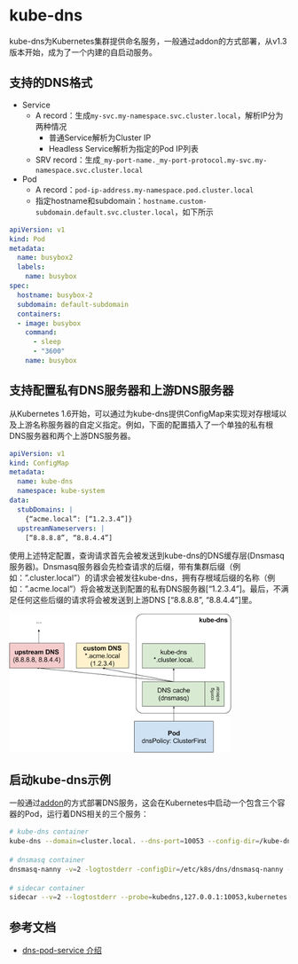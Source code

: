 # kube-dns

kube-dns为Kubernetes集群提供命名服务，一般通过addon的方式部署，从v1.3版本开始，成为了一个内建的自启动服务。

## 支持的DNS格式

- Service
  - A record：生成`my-svc.my-namespace.svc.cluster.local`，解析IP分为两种情况
    - 普通Service解析为Cluster IP
    - Headless Service解析为指定的Pod IP列表
  - SRV record：生成`_my-port-name._my-port-protocol.my-svc.my-namespace.svc.cluster.local`
- Pod
  - A record：`pod-ip-address.my-namespace.pod.cluster.local`
  - 指定hostname和subdomain：`hostname.custom-subdomain.default.svc.cluster.local`，如下所示

```yaml
apiVersion: v1
kind: Pod
metadata:
  name: busybox2
  labels:
    name: busybox
spec:
  hostname: busybox-2
  subdomain: default-subdomain
  containers:
  - image: busybox
    command:
      - sleep
      - "3600"
    name: busybox
```

## 支持配置私有DNS服务器和上游DNS服务器

从Kubernetes 1.6开始，可以通过为kube-dns提供ConfigMap来实现对存根域以及上游名称服务器的自定义指定。例如，下面的配置插入了一个单独的私有根DNS服务器和两个上游DNS服务器。

```yaml
apiVersion: v1
kind: ConfigMap
metadata:
  name: kube-dns
  namespace: kube-system
data:
  stubDomains: |
    {“acme.local”: [“1.2.3.4”]}
  upstreamNameservers: |
    [“8.8.8.8”, “8.8.4.4”]
```
使用上述特定配置，查询请求首先会被发送到kube-dns的DNS缓存层(Dnsmasq 服务器)。Dnsmasq服务器会先检查请求的后缀，带有集群后缀（例如：”.cluster.local”）的请求会被发往kube-dns，拥有存根域后缀的名称（例如：”.acme.local”）将会被发送到配置的私有DNS服务器[“1.2.3.4”]。最后，不满足任何这些后缀的请求将会被发送到上游DNS [“8.8.8.8”, “8.8.4.4”]里。

![](images/kube-dns-upstream.png)

## 启动kube-dns示例

一般通过[addon](https://github.com/kubernetes/kubernetes/tree/master/cluster/addons/dns)的方式部署DNS服务，这会在Kubernetes中启动一个包含三个容器的Pod，运行着DNS相关的三个服务：

```sh
# kube-dns container
kube-dns --domain=cluster.local. --dns-port=10053 --config-dir=/kube-dns-config --v=2

# dnsmasq container
dnsmasq-nanny -v=2 -logtostderr -configDir=/etc/k8s/dns/dnsmasq-nanny -restartDnsmasq=true -- -k --cache-size=1000 --log-facility=- --server=127.0.0.1#10053

# sidecar container
sidecar --v=2 --logtostderr --probe=kubedns,127.0.0.1:10053,kubernetes.default.svc.cluster.local.,5,A --probe=dnsmasq,127.0.0.1:53,kubernetes.default.svc.cluster.local.,5,A
```

## 参考文档

- [dns-pod-service 介绍](https://kubernetes.io/docs/concepts/services-networking/dns-pod-service/)
